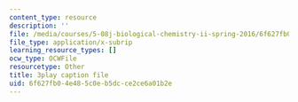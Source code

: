 ```yaml
---
content_type: resource
description: ''
file: /media/courses/5-08j-biological-chemistry-ii-spring-2016/6f627fb04e485c0eb5dcce2ce6a01b2e_Klw2POjgzVo.vtt
file_type: application/x-subrip
learning_resource_types: []
ocw_type: OCWFile
resourcetype: Other
title: 3play caption file
uid: 6f627fb0-4e48-5c0e-b5dc-ce2ce6a01b2e
---
```


